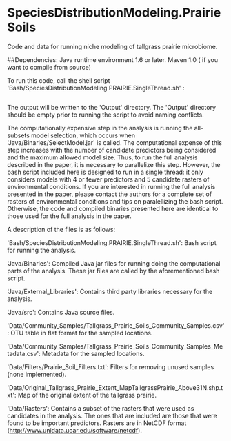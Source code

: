 SpeciesDistributionModeling.PrairieSoils
========================================

Code and data for running niche modeling of tallgrass prairie microbiome.

##Dependencies: 
Java runtime environment 1.6 or later.
Maven 1.0 ( if you want to compile from source)

To run this code, call the shell script 'Bash/SpeciesDistributionModeling.PRAIRIE.SingleThread.sh' :

```bash '/user/home/downloads/PrairieSpeciesDistributionModeling/Bash/SpeciesDistributionModeling.PRAIRIE.SingleThread.sh'
```

The output will be written to the 'Output' directory.   The 'Output' directory should be empty prior to running the script to avoid naming conflicts.

The computationally expensive step in the analysis is running the all-subsets model selection, which occurs when 'Java/Binaries/SelectModel.jar' is called.  The computational expense of this step increases with the number of candidate predictors being considered and the maximum allowed model size.  Thus, to run the full analysis described in the paper, it is necessary to parallelize this step.  However, the bash script included here is designed to run in a single thread: it only considers models with 4 or fewer predictors and 5 candidate rasters of environmental conditions.   If you are interested in running the full analysis presented in the paper, please contact the authors for a complete set of rasters of environmental conditions and tips on paralellizing the bash script.  Otherwise, the code and compiled binaries presented here are identical to those used for the full analysis in the paper.

A description of the files is as follows:

'Bash/SpeciesDistributionModeling.PRAIRIE.SingleThread.sh': Bash script for running the analysis.

'Java/Binaries':  Compiled Java jar files for running doing the computational parts of the analysis.  These jar files are called by the aforementioned bash script.

'Java/External_Libraries': Contains third party libraries necessary for the analysis.

'Java/src': Contains Java source files.

'Data/Community_Samples/Tallgrass_Prairie_Soils_Community_Samples.csv':  OTU table in flat format for the sampled locations.

'Data/Community_Samples/Tallgrass_Prairie_Soils_Community_Samples_Metadata.csv':  Metadata for the sampled locations.

'Data/Filters/Prairie_Soil_Filters.txt':  Filters for removing unused samples (none implemented).

'Data/Original_Tallgrass_Prairie_Extent_MapTallgrassPrairie_Above31N.shp.txt':  Map of the original extent of the tallgrass prairie.

'Data/Rasters': Contains a subset of the rasters that were used as candidates in the analysis.  The ones that are included are those that were found to be important predictors.  Rasters are in NetCDF format (http://www.unidata.ucar.edu/software/netcdf).
